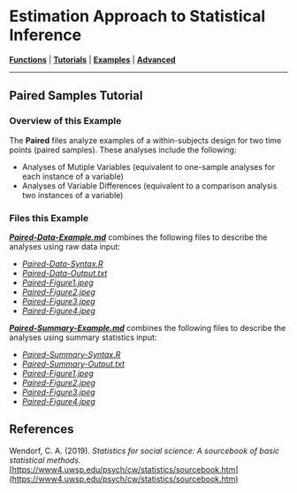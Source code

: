 # Estimation Approach to Statistical Inference

[**Functions**](../../A-Functions) | 
[**Tutorials**](../../B-Tutorials) | 
[**Examples**](../../C-Examples) | 
[**Advanced**](../../D-Advanced)

---

## Paired Samples Tutorial

### Overview of this Example

The **Paired** files analyze examples of a within-subjects design for two time points (paired samples). These analyses include the following:

- Analyses of Mutiple Variables (equivalent to one-sample analyses for each instance of a variable)
- Analyses of Variable Differences (equivalent to a comparison analysis two instances of a variable)

### Files this Example
  
[**_Paired-Data-Example.md_**](./Paired-Data-Example.md) combines the following files to describe the analyses using raw data input:

- [_Paired-Data-Syntax.R_](./Paired-Data-Syntax.R)
- [_Paired-Data-Output.txt_](./Paired-Data-Output.txt)
- [_Paired-Figure1.jpeg_](./Paired-Figure1.jpeg)
- [_Paired-Figure2.jpeg_](./Paired-Figure2.jpeg)
- [_Paired-Figure3.jpeg_](./Paired-Figure3.jpeg) 
- [_Paired-Figure4.jpeg_](./Paired-Figure4.jpeg) 

[**_Paired-Summary-Example.md_**](./Paired-Summary-Example.md) combines the following files to describe the analyses using summary statistics input:

- [_Paired-Summary-Syntax.R_](./Paired-Summary-Syntax.R)
- [_Paired-Summary-Output.txt_](./Paired-Summary-Output.txt)
- [_Paired-Figure1.jpeg_](./Paired-Figure1.jpeg)
- [_Paired-Figure2.jpeg_](./Paired-Figure2.jpeg)
- [_Paired-Figure3.jpeg_](./Paired-Figure3.jpeg) 
- [_Paired-Figure4.jpeg_](./Paired-Figure4.jpeg) 

## References

Wendorf, C. A. (2019). _Statistics for social science: A sourcebook of basic statistical methods._ [https://www4.uwsp.edu/psych/cw/statistics/sourcebook.htm](https://www4.uwsp.edu/psych/cw/statistics/sourcebook.htm)

